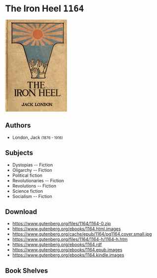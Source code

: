 # The Iron Heel <kbd>1164</kbd>

![](./cover.medium.jpg "")

## Authors


 - London, Jack <small>(1876 - 1916)</small>

## Subjects


 - Dystopias -- Fiction
 - Oligarchy -- Fiction
 - Political fiction
 - Revolutionaries -- Fiction
 - Revolutions -- Fiction
 - Science fiction
 - Socialism -- Fiction

## Download


 - https://www.gutenberg.org/files/1164/1164-0.zip
 - https://www.gutenberg.org/ebooks/1164.html.images
 - https://www.gutenberg.org/cache/epub/1164/pg1164.cover.small.jpg
 - https://www.gutenberg.org/files/1164/1164-h/1164-h.htm
 - https://www.gutenberg.org/ebooks/1164.rdf
 - https://www.gutenberg.org/ebooks/1164.epub.images
 - https://www.gutenberg.org/ebooks/1164.kindle.images

## Book Shelves


